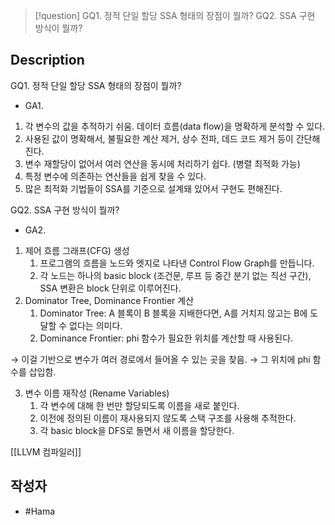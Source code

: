 >[!question]
>GQ1. 정적 단일 할당 SSA 형태의 장점이 뭘까?
>GQ2. SSA 구현 방식이 뭘까?

## Description

GQ1. 정적 단일 할당 SSA 형태의 장점이 뭘까?
- GA1.
1. 각 변수의 값을 추적하기 쉬움. 데이터 흐름(data flow)을 명확하게 분석할 수 있다.
2. 사용된 값이 명확해서, 불필요한 계산 제거, 상수 전파, 데드 코드 제거 등이 간단해진다.
3. 변수 재할당이 없어서 여러 연산을 동시에 처리하기 쉽다. (병렬 최적화 가능)
4. 특정 변수에 의존하는 연산들을 쉽게 찾을 수 있다.
5. 많은 최적화 기법들이 SSA를 기준으로 설계돼 있어서 구현도 편해진다.

GQ2. SSA 구현 방식이 뭘까?
* GA2.
1. 제어 흐름 그래프(CFG) 생성
	1) 프로그램의 흐름을 노드와 엣지로 나타낸 Control Flow Graph를 만듭니다. 
	2) 각 노드는 하나의 basic block (조건문, 루프 등 중간 분기 없는 직선 구간), SSA 변환은 block 단위로 이루어진다.
2. Dominator Tree, Dominance Frontier 계산
	1) Dominator Tree: A 블록이 B 블록을 지배한다면, A를 거치지 않고는 B에 도달할 수 없다는 의미다.
	2) Dominance Frontier: phi 함수가 필요한 위치를 계산할 때 사용된다.

→ 이걸 기반으로 변수가 여러 경로에서 들어올 수 있는 곳을 찾음.
→ 그 위치에 phi 함수를 삽입함.

3. 변수 이름 재작성 (Rename Variables)
	1) 각 변수에 대해 한 번만 할당되도록 이름을 새로 붙인다.
	2) 이전에 정의된 이름이 재사용되지 않도록 스택 구조를 사용해 추적한다.
	3) 각 basic block을 DFS로 돌면서 새 이름을 할당한다.

[[LLVM 컴파일러]]
## 작성자
- #Hama